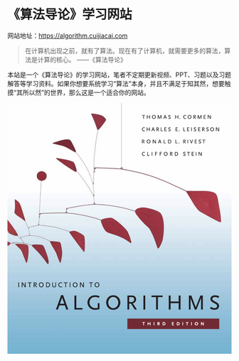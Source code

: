 # 《算法导论》学习网站



网站地址：https://algorithm.cuijiacai.com



> 在计算机出现之前，就有了算法。现在有了计算机，就需要更多的算法，算法是计算的核心。 ——《算法导论》



本站是一个《算法导论》的学习网站，笔者不定期更新视频、PPT、习题以及习题解答等学习资料。如果你想要系统学习“算法”本身，并且不满足于知其然，想要触摸“其所以然”的世界，那么这是一个适合你的网站。

 ![cover](source/about/cover.png)